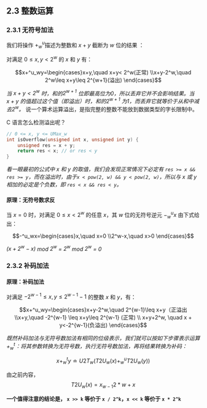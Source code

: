 ## 2.3	整数运算

### 2.3.1	无符号加法

我们将操作 $+^u_w$描述为整数和 $x+y$ 截断为 $w$ 位的结果 ：

 对满足 $0 \leq x,y<2^w$ 的 $x$ 和 $y$ 有：

$$x+^u_wy=\begin{cases}x+y,\quad x+y< 2^w(正常) \\x+y-2^w,\quad 2^w\leq x+y\leq 2^{w+1}(溢出) \end{cases}$$

*当 $x+y<2^w$ 时，和的$2^{w+1}$ 位即最高位为0，所以丢弃它并不会影响结果。当 $x+y$  的值超过这个值（即溢出）时，和的$2^{w+1}$ 为1，而丢弃它就等价于从和中减去$2^w$。* 说一个算术运算溢出，是指完整的整数不能放到数据类型的字长限制中。

C 语言怎么检测溢出呢？

```c
// 0 <= x, y <= UMax_w
int isOverflow(unsigned int x, unsigned int y) {
    unsigned res = x + y;
    return res < x; // or res < y
}
```

*看一眼最初的公式中 x 和 y 的取值，我们会发现正常情况下必定有 `res >= x && res >= y`，而在溢出时，由于`x < pow(2, w) && y < pow(2, w)`，所以与 x 或 y 相加的必定是个负数，即 `res < x && res < y`。*

#### 原理：无符号数求反

当 $x=0$ 时，对满足 $0\leq x<2^w$ 的任意 $x$，其 $w$ 位的无符号逆元 $-^u_wx$ 由下式给出：

$$-^u_wx=\begin{cases}x,\quad x=0 \\2^w-x,\quad x>0 \end{cases}$$

*$(x+2^w-x)$ mod $2^w$ = $2^w$ mod $2^w$ = 0*

### 2.3.2	补码加法

#### 原理：补码加法

对满足 $-2^{w-1}\leq x,y\leq 2^{w-1}-1$ 的整数 $x$ 和 $y$，有：

$$x+^u_wy=\begin{cases}x+y-2^w,\quad 2^{w-1}\leq x+y（正溢出 \\x+y,\quad -2^{w-1} \leq x+y\leq 2^{w-1} (正常) \\ x+y+2^w, \quad x + y<-2^{w-1}(负溢出) \end{cases}$$

*既然补码加法与无符号数加法有相同的位级表示，我们就可以按如下步骤表示运算$+^t_w$：将其参数转换为无符号数，执行无符号数加法，再将结果转换为补码：*

$$x+^t_wy\doteq U2T_w(T2U_w(x)+^u_wT2U_w(y))$$

由之前内容，$$T2U_w(x)=x_{w-1}2*w+x$$

**一个值得注意的结论是， `x >> k` 等价于 `x / 2^k`，`x << k` 等价于 `x * 2^k`**